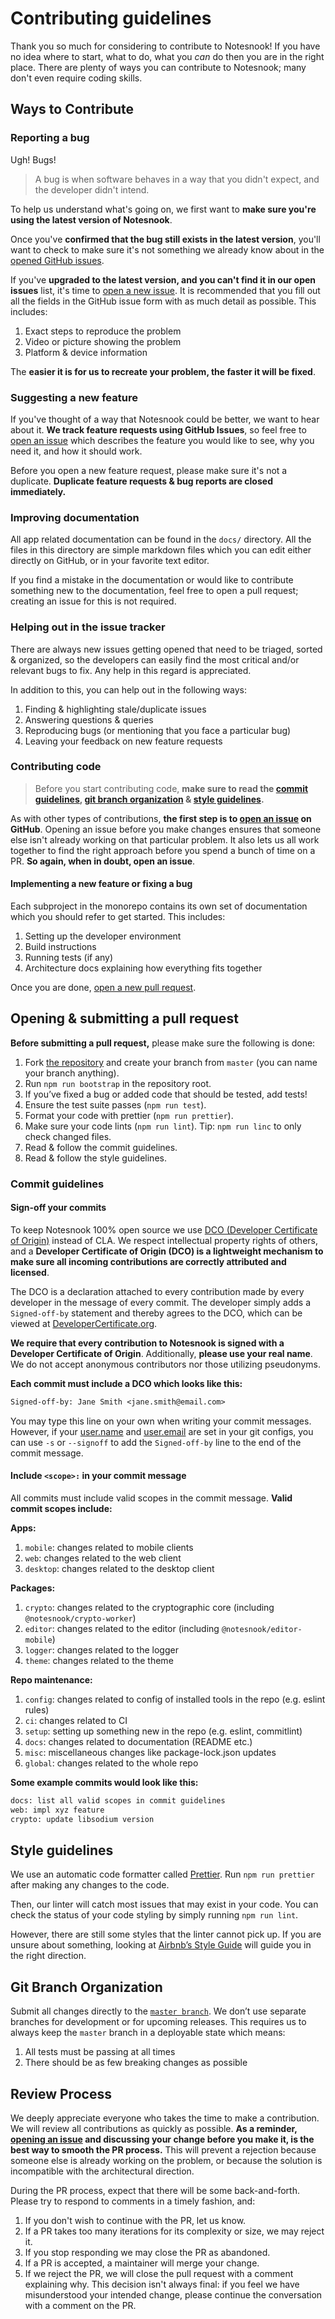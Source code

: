 # Contributing guidelines

Thank you so much for considering to contribute to Notesnook! If you have no idea where to start, what to do, what you _can_ do then you are in the right place. There are plenty of ways you can contribute to Notesnook; many don't even require coding skills.

## Ways to Contribute

### Reporting a bug

Ugh! Bugs!

> A bug is when software behaves in a way that you didn't expect, and the developer didn't intend.

To help us understand what's going on, we first want to **make sure you're using the latest version of Notesnook**.

Once you've **confirmed that the bug still exists in the latest version**, you'll want to check to make sure it's not something we already know about in the [opened GitHub issues](https://github.com/streetwriters/notesnook/issues).

If you've **upgraded to the latest version, and you can't find it in our open issues** list, it's time to [open a new issue](https://github.com/streetwriters/notesnook/issues/new/choose). It is recommended that you fill out all the fields in the GitHub issue form with as much detail as possible. This includes:

1. Exact steps to reproduce the problem
2. Video or picture showing the problem
3. Platform & device information

The **easier it is for us to recreate your problem, the faster it will be fixed**.

### Suggesting a new feature

If you've thought of a way that Notesnook could be better, we want to hear about it. **We track feature requests using GitHub Issues**, so feel free to [open an issue](https://github.com/streetwriters/notesnook/issues/new/choose) which describes the feature you would like to see, why you need it, and how it should work.

Before you open a new feature request, please make sure it's not a duplicate. **Duplicate feature requests & bug reports are closed immediately.**

### Improving documentation

All app related documentation can be found in the `docs/` directory. All the files in this directory are simple markdown files which you can edit either directly on GitHub, or in your favorite text editor.

If you find a mistake in the documentation or would like to contribute something new to the documentation, feel free to open a pull request; creating an issue for this is not required.

### Helping out in the issue tracker

There are always new issues getting opened that need to be triaged, sorted & organized, so the developers can easily find the most critical and/or relevant bugs to fix. Any help in this regard is appreciated.

In addition to this, you can help out in the following ways:

1. Finding & highlighting stale/duplicate issues
2. Answering questions & queries
3. Reproducing bugs (or mentioning that you face a particular bug)
4. Leaving your feedback on new feature requests

### Contributing code

> Before you start contributing code, **make sure to read the [commit guidelines](#commit-guidelines), [git branch organization](#git-branch-organization) & [style guidelines](#style-guidelines).**

As with other types of contributions, **the first step is to [open an issue](https://github.com/streetwriters/notesnook/issues/new/choose) on GitHub**. Opening an issue before you make changes ensures that someone else isn't already working on that particular problem. It also lets us all work together to find the right approach before you spend a bunch of time on a PR. **So again, when in doubt, open an issue**.

#### Implementing a new feature or fixing a bug

Each subproject in the monorepo contains its own set of documentation which you should refer to get started. This includes:

1. Setting up the developer environment
2. Build instructions
3. Running tests (if any)
4. Architecture docs explaining how everything fits together

Once you are done, [open a new pull request](https://docs.github.com/en/pull-requests/collaborating-with-pull-requests/proposing-changes-to-your-work-with-pull-requests/creating-a-pull-request).

## Opening & submitting a pull request

**Before submitting a pull request,** please make sure the following is done:

1. Fork [the repository](https://github.com/streetwriters/notesnook) and create your branch from `master` (you can name your branch anything).
2. Run `npm run bootstrap` in the repository root.
3. If you’ve fixed a bug or added code that should be tested, add tests!
4. Ensure the test suite passes (`npm run test`).
5. Format your code with prettier (`npm run prettier`).
6. Make sure your code lints (`npm run lint`). Tip: `npm run linc` to only check changed files.
7. Read & follow the commit guidelines.
8. Read & follow the style guidelines.

### Commit guidelines

#### Sign-off your commits

To keep Notesnook 100% open source we use [DCO (Developer Certificate of Origin)](http://DeveloperCertificate.org) instead of CLA. We respect intellectual property rights of others, and a **Developer Certificate of Origin (DCO) is a lightweight mechanism to make sure all incoming contributions are correctly attributed and licensed**.

The DCO is a declaration attached to every contribution made by every developer in the message of every commit. The developer simply adds a `Signed-off-by` statement and thereby agrees to the DCO, which can be viewed at [DeveloperCertificate.org](http://DeveloperCertificate.org).

**We require that every contribution to Notesnook is signed with a Developer Certificate of Origin**. Additionally, **please use your real name**. We do not accept anonymous contributors nor those utilizing pseudonyms.

**Each commit must include a DCO which looks like this:**

```txt
Signed-off-by: Jane Smith <jane.smith@email.com>
```

You may type this line on your own when writing your commit messages. However, if your [user.name](http://user.name) and [user.email](http://user.email) are set in your git configs, you can use `-s` or `--signoff` to add the `Signed-off-by` line to the end of the commit message.

#### Include `<scope>:` in your commit message

All commits must include valid scopes in the commit message. **Valid commit scopes include:**

**Apps:**

1. `mobile`: changes related to mobile clients
2. `web`: changes related to the web client
3. `desktop`: changes related to the desktop client

**Packages:**

1. `crypto`: changes related to the cryptographic core (including `@notesnook/crypto-worker`)
2. `editor`: changes related to the editor (including `@notesnook/editor-mobile`)
3. `logger`: changes related to the logger
4. `theme`: changes related to the theme

**Repo maintenance:**

1. `config`: changes related to config of installed tools in the repo (e.g. eslint rules)
2. `ci`: changes related to CI
3. `setup`: setting up something new in the repo (e.g. eslint, commitlint)
4. `docs`: changes related to documentation (README etc.)
5. `misc`: miscellaneous changes like package-lock.json updates
6. `global`: changes related to the whole repo

**Some example commits would look like this:**

```txt
docs: list all valid scopes in commit guidelines
web: impl xyz feature
crypto: update libsodium version
```

## Style guidelines

We use an automatic code formatter called [Prettier](https://prettier.io/). Run `npm run prettier` after making any changes to the code.

Then, our linter will catch most issues that may exist in your code. You can check the status of your code styling by simply running `npm run lint`.

However, there are still some styles that the linter cannot pick up. If you are unsure about something, looking at [Airbnb’s Style Guide](https://github.com/airbnb/javascript) will guide you in the right direction.

## Git Branch Organization

Submit all changes directly to the [`master branch`](https://github.com/streetwriters/notesnook). We don’t use separate branches for development or for upcoming releases. This requires us to always keep the `master` branch in a deployable state which means:

1. All tests must be passing at all times
2. There should be as few breaking changes as possible

## Review Process

We deeply appreciate everyone who takes the time to make a contribution. We will review all contributions as quickly as possible. **As a reminder, [opening an issue](https://github.com/streetwriters/notesnook/issues/new/choose) and discussing your change before you make it, is the best way to smooth the PR process.** This will prevent a rejection because someone else is already working on the problem, or because the solution is incompatible with the architectural direction.

During the PR process, expect that there will be some back-and-forth. Please try to respond to comments in a timely fashion, and:

1. If you don't wish to continue with the PR, let us know.
2. If a PR takes too many iterations for its complexity or size, we may reject it.
3. If you stop responding we may close the PR as abandoned.
4. If a PR is accepted, a maintainer will merge your change.
5. If we reject the PR, we will close the pull request with a comment explaining why. This decision isn't always final: if you feel we have misunderstood your intended change, please continue the conversation with a comment on the PR.
